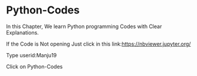 # Python-Codes
In this Chapter, We learn Python programming Codes  with Clear Explanations. 

If the Code is Not opening Just click in this link:https://nbviewer.jupyter.org/

Type userid:Manju19

Click on Python-Codes
